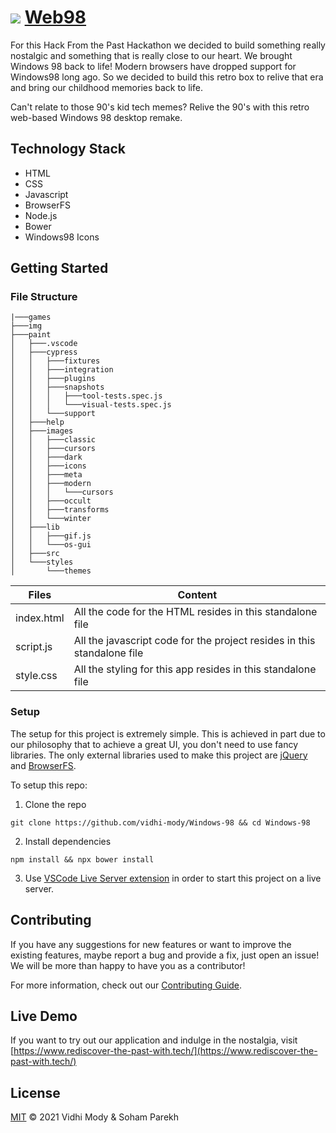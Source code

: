 # ![](https://win98icons.alexmeub.com/icons/png/windows-4.png) [Web98](https://www.rediscover-the-past-with.tech/)

For this Hack From the Past Hackathon we decided to build something really nostalgic and something that is really close to our heart. 
We brought Windows 98 back to life! Modern browsers have dropped support for Windows98 long ago. So we decided to build this retro box to relive that era and bring our childhood memories back to life. 

Can't relate to those 90's kid tech memes? Relive the 90's with this retro web-based Windows 98 desktop remake.

## Technology Stack

- HTML
- CSS
- Javascript
- BrowserFS
- Node.js
- Bower
- Windows98 Icons

## Getting Started

### File Structure

```
|───games
├───img
├───paint
│   ├───.vscode
│   ├───cypress
│   │   ├───fixtures
│   │   ├───integration
│   │   ├───plugins
│   │   ├───snapshots
│   │   │   ├───tool-tests.spec.js
│   │   │   └───visual-tests.spec.js
│   │   └───support
│   ├───help
│   ├───images
│   │   ├───classic
│   │   ├───cursors
│   │   ├───dark
│   │   ├───icons
│   │   ├───meta
│   │   ├───modern
│   │   │   └───cursors
│   │   ├───occult
│   │   ├───transforms
│   │   └───winter
│   ├───lib
│   │   ├───gif.js
│   │   └───os-gui
│   ├───src
│   └───styles
│       └───themes
```

| **Files**  | **Content**                                                             |
| ---------- | ----------------------------------------------------------------------- |
| index.html | All the code for the HTML resides in this standalone file               |
| script.js  | All the javascript code for the project resides in this standalone file |
| style.css  | All the styling for this app resides in this standalone file            |

### Setup

The setup for this project is extremely simple. This is achieved in part due to our philosophy that to achieve a great UI, you don't need to use fancy libraries. The only external libraries used to make this project are [jQuery](https://jquery.com/browse) and [BrowserFS](https://github.com/jvilk/BrowserFS).

To setup this repo:

1. Clone the repo

`git clone https://github.com/vidhi-mody/Windows-98 && cd Windows-98`

2. Install dependencies

`npm install && npx bower install`

3. Use [VSCode Live Server extension](https://marketplace.visualstudio.com/items?itemName=ritwickdey.LiveServer) in order to start this project on a live server.

## Contributing

If you have any suggestions for new features or want to improve the existing features, maybe report a bug and provide a fix, just open an issue! We will be more than happy to have you as a contributor!

For more information, check out our [Contributing Guide]().

## Live Demo

If you want to try out our application and indulge in the nostalgia, visit [https://www.rediscover-the-past-with.tech/](https://www.rediscover-the-past-with.tech/)

## License

[MIT](License) © 2021 Vidhi Mody & Soham Parekh
